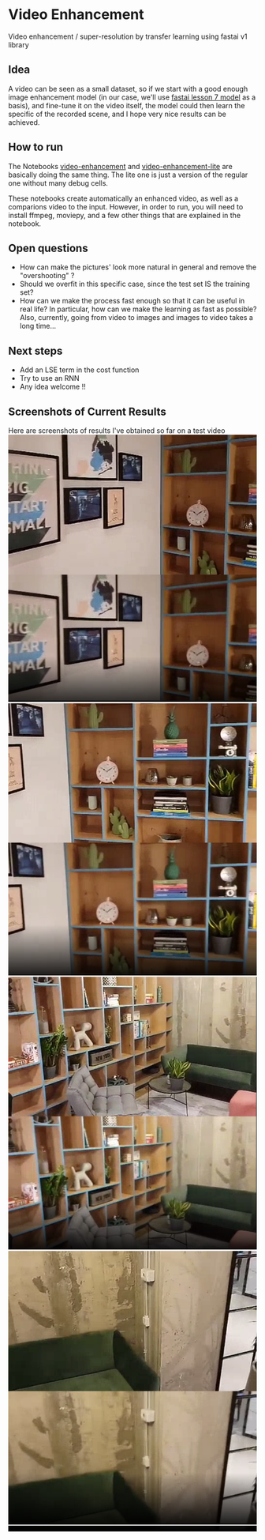 # Video Enhancement
Video enhancement / super-resolution by transfer learning using fastai v1 library

## Idea
A video can be seen as a small dataset, so if we start with a good enough image enhancement model (in our case, we'll use [fastai lesson 7 model](https://github.com/fastai/course-v3/blob/master/nbs/dl1/lesson7-superres.ipynb) as a basis), and fine-tune it on the video itself, the model could then learn the specific of the recorded scene, and I hope very nice results can be achieved.

## How to run
The Notebooks [video-enhancement](https://github.com/sebderhy/video-enhancement/blob/master/video-enhancement.ipynb) and [video-enhancement-lite](https://github.com/sebderhy/video-enhancement/blob/master/video-enhancement-lite.ipynb) are basically doing the same thing. The lite one is just a version of the regular one without many debug cells.

These notebooks create automatically an enhanced video, as well as a comparions video to the input. However, in order to run, you will need to install ffmpeg, moviepy, and a few other things that are explained in the notebook.

## Open questions
* How can make the pictures' look more natural in general and remove the "overshooting" ? 
* Should we overfit in this specific case, since the test set IS the training set?
* How can we make the process fast enough so that it can be useful in real life? In particular, how can we make the learning as fast as possible? Also, currently, going from video to images and images to video takes a long time...

## Next steps
* Add an LSE term in the cost function 
* Try to use an RNN
* Any idea welcome !!

## Screenshots of Current Results 
Here are screenshots of results I've obtained so far on a test video
![res1](https://github.com/sebderhy/VideoEnhancement/blob/master/images/vid-enh-pic1.PNG "Comparison Image 1") 
![res2](https://github.com/sebderhy/VideoEnhancement/blob/master/images/vid-enh-pic2.PNG "Comparison Image 2") 
![res3](https://github.com/sebderhy/VideoEnhancement/blob/master/images/vid-enh-pic3.PNG "Comparison Image 3") 
![res4](https://github.com/sebderhy/VideoEnhancement/blob/master/images/vid-enh-pic4.PNG "Comparison Image 4") 
